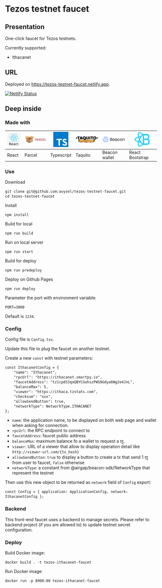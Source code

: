 # Tezos testnet faucet

## Presentation

One-click faucet for Tezos testnets.

Currently supported:
- Ithacanet

## URL

Deployed on https://tezos-testnet-faucet.netlify.app.

[![Netlify Status](https://api.netlify.com/api/v1/badges/ae801f5a-b160-44fb-9a2c-b017977a237a/deploy-status)](https://app.netlify.com/sites/tezos-testnet-faucet/deploys)

## Deep inside

### Made with

![React.js](assets/react-logo.png) | ![Parcel.js](assets/parcel-logo.png) | ![Typescript](assets/typescript-logo.png) | ![Taquito](assets/taquito-logo.png) | ![Beacon wallet](assets/beaconwallet-logo.png) | ![React Bootstrap](assets/react-bootstrap-logo.png)
---|---|---|---|---|---
React | Parcel | Typescript | Taquito | Beacon wallet | React Bootstrap

### Use

Download
```
git clone git@github.com:avysel/tezos-testnet-faucet.git
cd tezos-testnet-faucet
```

Install
```
npm install
```
Build for local
``` 
npm run build
```

Run on local server
```
npm run start
```

Build for deploy
```
npm run predeploy
```

Deploy on Github Pages
```
npm run deploy
```

Parameter the port with environment variable:
```
PORT=3000
```

Default is `1234`.

### Config

Config file is `Config.tsx`.

Update this file to plug the faucet on another testnet.

Create a new `const` with testnet parameters:

```
const IthacanetConfig = {
    "name": "Ithacanet",
    "rpcUrl": "https://ithacanet.smartpy.io",
    "faucetAddress": "tz1cpdS3qoQBYCGohszPWS8Gdya6Wg2e4JnL",
    "balanceMax": 5,
    "viewer": "https://ithaca.tzstats.com",
    "checksum": "xxx",
    "allowSendButton": true,
    "networkType": NetworkType.ITHACANET
};
```

- ```name```: the application name, to be displayed on both web page and wallet when asking for connection.
- ```rpcUrl```: the RPC endpoint to connect to
- ```faucetAddress```: faucet public address
- ```balanceMax```: maximum balance fo a wallet to request a ꜩ.
- ```viewer```: URL of a viewer that allow to display operation detail like `http://viewer-url.com/{tx_hash}`
- ```allowSendButton```: `true` to display a button to create a tx that send 1 ꜩ from user to faucet, `false` otherwise
- ```networkType```: a constant from @airgap/beacon-sdk/NetworkType that represent the testnet

Then use this new object to be returned as `network` field of `Config` export:

```
const Config = { application: ApplicationConfig, network: IthacanetConfig };
```

### Backend

This front-end faucet uses a backend to manage secrets. Please refer to backend project (if you are allowed to) to update testnet secret configuration.


### Deploy

Build Docker image:

```
docker build . -t tezos-ithacanet-faucet
```

Run Docker image:
```
docker run -p 8000:80 tezos-ithacanet-faucet
```
